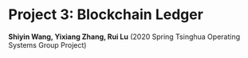 # Project 3: Blockchain Ledger
**Shiyin Wang, Yixiang Zhang, Rui Lu**  (2020 Spring Tsinghua Operating Systems Group Project)
